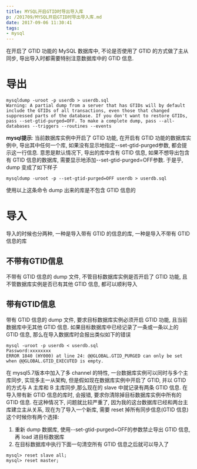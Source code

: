 ```yaml
---
title: MYSQL开启GTID时导出导入库
p: /201709/MYSQL开启GTID时导出导入库.md
date: 2017-09-06 11:30:41
tags:
- mysql
---
```


在开启了 GTID 功能的 MySQL 数据库中, 不论是否使用了 GTID 的方式做了主从同步, 导出导入时都需要特别注意数据库中的 GTID 信息.

<!--more-->
# 导出
```shell
mysqldump -uroot -p userdb > userdb.sql
Warning: A partial dump from a server that has GTIDs will by default include the GTIDs of all transactions, even those that changed suppressed parts of the database. If you don't want to restore GTIDs, pass --set-gtid-purged=OFF. To make a complete dump, pass --all-databases --triggers --routines --events
```
**mysql提示**: 当前数据库实例中开启了 GTID 功能, 在开启有 GTID 功能的数据库实例中, 导出其中任何一个库, 如果没有显示地指定--set-gtid-purged参数, 都会提示这一行信息. 意思是默认情况下, 导出的库中含有 GTID 信息, 如果不想导出包含有 GTID 信息的数据库, 需要显示地添加--set-gtid-purged=OFF参数. 于是乎, dump 变成了如下样子
```shell
mysqldump -uroot -p --set-gtid-purged=OFF userdb > userdb.sql
```
使用以上这条命令 dump 出来的库是不包含 GTID 信息的

# 导入
导入的时候也分两种, 一种是导入带有 GTID 的信息的库, 一种是导入不带有 GTID 信息的库

## 不带有GTID信息
不带有 GTID 信息的 dump 文件, 不管目标数据库实例是否开启了 GTID 功能, 且不管数据库实例是否已有其他 GTID 信息, 都可以顺利导入

## 带有GTID信息
带有 GTID 信息的 dump 文件, 要求目标数据库实例必须开启 GTID 功能, 且当前数据库中无其他 GTID 信息. 如果目标数据库中已经记录了一条或一条以上的 GTID 信息, 那么在导入数据库时会报出类似如下的错误
```shell
mysql -uroot -p userdb < userdb.sql
Password:xxxxxxxx
ERROR 1840 (HY000) at line 24: @@GLOBAL.GTID_PURGED can only be set when @@GLOBAL.GTID_EXECUTED is empty.
```
在 mysql5.7版本中加入了多 channel 的特性, 一台数据库实例可以同时与多个主库同步, 实现多主一从架构, 但是假如现在数据库实例中开启了 GTID, 并以 GTID 的方式与 A 主库和 B 主库同步,那么现在的 slave 中就记录有两条 GTID 信息. 在导入带有新 GTID 信息的库时, 会报错, 要求你清除掉目标数据库实例中所有的 GTID 信息. 在这种情况下, 问题就比较严重了, 因为我的这台数据库已经和两台主库建立主从关系, 现在为了导入一个新库, 需要 reset 掉所有同步信息(GTID 信息)  
这个时候你有两个选择:
1. 重新 dump 数据库, 使用--set-gtid-purged=OFF的参数禁止导出 GTID 信息,再 load 进目标数据库
2. 在目标数据库中执行下面一句清空所有 GTID 信息之后就可以导入了
```
mysql> reset slave all; 
mysql> reset master; 
```
